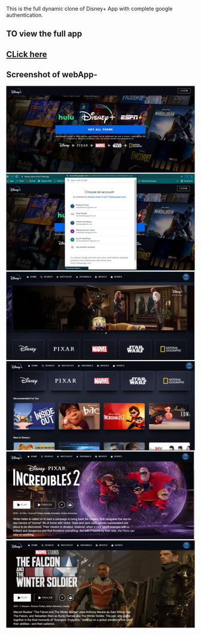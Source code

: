 This is the full dynamic clone of Disney+  App with complete google authentication.

## TO view the full app

## [CLick here](https://disney-clone-d1e27.web.app/)


## Screenshot of webApp-

![](ss/1.PNG)
![](ss/2.PNG)
![](ss/5.PNG)
![](ss/4.PNG)
![](ss/6.PNG)
![](ss/7.PNG)
